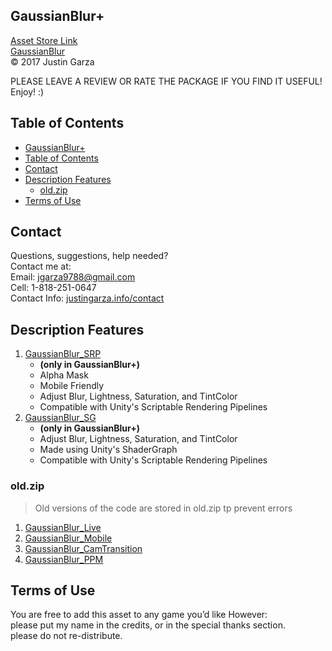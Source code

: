  GaussianBlur+
-------------------------------------
[Asset Store Link](http://u3d.as/1wQD)  
[GaussianBlur](http://u3d.as/yJk)  
© 2017 Justin Garza

PLEASE LEAVE A REVIEW OR RATE THE PACKAGE IF YOU FIND IT USEFUL!
Enjoy! :)


## Table of Contents

<!-- TOC -->

- [GaussianBlur+](#gaussianblur)
- [Table of Contents](#table-of-contents)
- [Contact](#contact)
- [Description Features](#description-features)
    - [old.zip](#oldzip)
- [Terms of Use](#terms-of-use)

<!-- /TOC -->

## Contact

Questions, suggestions, help needed?  
Contact me at:  
Email: jgarza9788@gmail.com  
Cell: 1-818-251-0647  
Contact Info: [justingarza.info/contact](http://justingarza.info/contact/)

## Description Features

1. [GaussianBlur_SRP](https://github.com/jgarza9788/GaussianBlur_LWRP_Demo/blob/master/GaussianBlur_SRP.md)
   * **(only in GaussianBlur+)**
   * Alpha Mask
   * Mobile Friendly 
   * Adjust Blur, Lightness, Saturation, and TintColor 
   * Compatible with Unity's Scriptable Rendering Pipelines 
2. [GaussianBlur_SG](https://github.com/jgarza9788/GaussianBlur_LWRP_Demo/blob/master/GaussianBlur_SG.md)
   * **(only in GaussianBlur+)**
   * Adjust Blur, Lightness, Saturation, and TintColor 
   * Made using Unity's ShaderGraph
   * Compatible with Unity's Scriptable Rendering Pipelines 


### old.zip
> Old versions of the code are stored in old.zip tp prevent errors

1. [GaussianBlur_Live](https://github.com/jgarza9788/GaussianBlur_LWRP_Demo/blob/master/GaussianBlur_Live.md)
2. [GaussianBlur_Mobile](https://github.com/jgarza9788/GaussianBlur_LWRP_Demo/blob/master/GaussianBlur_Mobile.md)
3. [GaussianBlur_CamTransition](https://github.com/jgarza9788/GaussianBlur_LWRP_Demo/blob/master/GaussianBlur_CamTransition.md)
4. [GaussianBlur_PPM](https://github.com/jgarza9788/GaussianBlur_LWRP_Demo/blob/master/GaussianBlur_PPM.md)



## Terms of Use

You are free to add this asset to any game you’d like
However:  
please put my name in the credits, or in the special thanks section.  
please do not re-distribute.  



